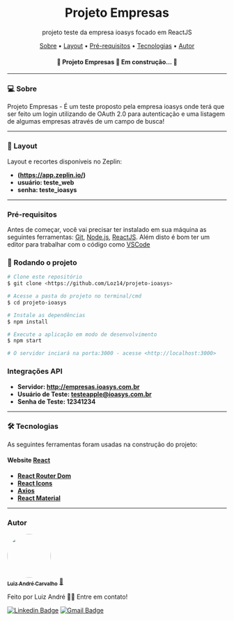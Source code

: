 <h1 align="center">Projeto Empresas</h1>
<p align="center">projeto teste da empresa ioasys focado em ReactJS</p>

<p align="center">
 <a href="#-sobre">Sobre</a> •
 <a href="#-layout">Layout</a> • 
 <a href="#pré-requisitos">Pré-requisitos</a> • 
 <a href="#-tecnologias">Tecnologias</a> • 
 <a href="#autor">Autor</a>
</p>

<h4 align="center"> 
	🚧  Projeto Empresas 🚀 Em construção...  🚧
</h4>

---

### 💻 Sobre

Projeto Empresas - É um teste proposto pela empresa ioasys onde terá que ser feito um login utilizando de OAuth 2.0 para autenticação
e uma listagem de algumas empresas através de um campo de busca!

---

### 🎨 Layout

Layout e recortes disponíveis no Zeplin:
-   **(https://app.zeplin.io/)**
-   **usuário: teste_web**
-   **senha: teste_ioasys**
---

### Pré-requisitos

Antes de começar, você vai precisar ter instalado em sua máquina as seguintes ferramentas:
[Git](https://git-scm.com), [Node.js](https://nodejs.org/en/), [ReactJS](https://pt-br.reactjs.org/). 
Além disto é bom ter um editor para trabalhar com o código como [VSCode](https://code.visualstudio.com/)

### 🎲 Rodando o projeto
```bash
# Clone este repositório
$ git clone <https://github.com/Loz14/projeto-ioasys>

# Acesse a pasta do projeto no terminal/cmd
$ cd projeto-ioasys

# Instale as dependências
$ npm install

# Execute a aplicação em modo de desenvolvimento
$ npm start

# O servidor inciará na porta:3000 - acesse <http://localhost:3000>
```
### Integrações API
-   **Servidor: http://empresas.ioasys.com.br**
-   **Usuário de Teste: testeapple@ioasys.com.br**
-   **Senha de Teste: 12341234**
---

### 🛠 Tecnologias

As seguintes ferramentas foram usadas na construção do projeto:

#### **Website**  [React](https://reactjs.org/)

-   **[React Router Dom](https://github.com/ReactTraining/react-router/tree/master/packages/react-router-dom)**
-   **[React Icons](https://react-icons.github.io/react-icons/)**
-   **[Axios](https://github.com/axios/axios)**
-   **[React Material](https://material-ui.com/pt/)**

---
### Autor

<a href="https://www.linkedin.com/in/la-carvalho/">
 <img style="border-radius: 50%;" src="https://avatars1.githubusercontent.com/u/51300546?s=400&u=3933e0767a90751ca7c6fb1e4ea2feccbe1d3d54&v=4" width="100px;" alt=""/>
 <br />
 <sub><b>Luiz André Carvalho</b></sub></a> <a href="https://github.com/Loz14">🚀</a>


Feito por Luiz André 👋🏽 Entre em contato!

[![Linkedin Badge](https://img.shields.io/badge/-Luiz-blue?style=flat-square&logo=Linkedin&logoColor=white&link=https://www.linkedin.com/in/la-carvalho/)](https://www.linkedin.com/in/la-carvalho/) 
[![Gmail Badge](https://img.shields.io/badge/-luizandre.ita@gmail.com-c14438?style=flat-square&logo=Gmail&logoColor=white&link=mailto:luizandre.ita@gmail.com)](mailto:luizandre.ita@gmail.com)
